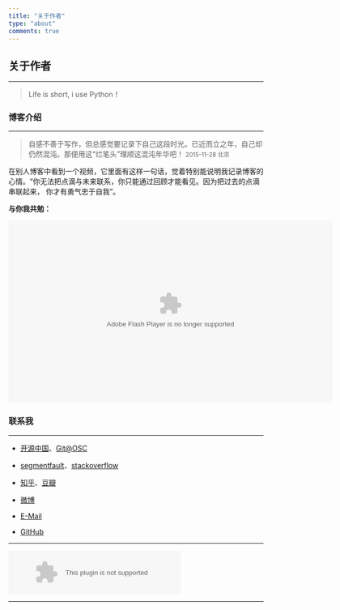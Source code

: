 ```yaml
---
title: "关于作者"
type: "about"
comments: true
---
```



## 关于作者 
---

>Life is short, i use Python！


<script src='//w.segmentfault.com/card/1030000004045770.js?w=500&3rd=1&bg=0&bd=DDDDDD&cl=333333&btn=009a61&noBtn=0'></script>


### 博客介绍
---

> 自感不善于写作，但总感觉要记录下自己这段时光。已近而立之年，自己却仍然混沌。那便用这“烂笔头”理顺这混沌年华吧！
<small>2015-11-28 北京</small>

在别人博客中看到一个视频，它里面有这样一句话，觉着特别能说明我记录博客的心情。“你无法把点滴与未来联系，你只能通过回顾才能看见。因为把过去的点滴串联起来，
你才有勇气忠于自我”。

**与你我共勉：**


<object width="640" height="360"><param name="movie" value="http://swf.ws.126.net/openplayer/v02/-0-2_MB3VSRR8I_MB3VVNVF9-vimg1_ws_126_net//image/snapshot_movie/2015/10/H/M/MB3VVOQHM-1429002752199.swf"></param><param name="allowScriptAccess" value="always"></param><param name="wmode" value="transparent"></param><embed src="http://swf.ws.126.net/openplayer/v02/-0-2_MB3VSRR8I_MB3VVNVF9-vimg1_ws_126_net//image/snapshot_movie/2015/10/H/M/MB3VVOQHM-1429002752199.swf" type="application/x-shockwave-flash" width="640" height="360" allowFullScreen="true" wmode="transparent" allowScriptAccess="always"></embed></object>

### 联系我
---
* [开源中国](http://my.oschina.net/u/877170/blog)、[Git@OSC](http://git.oschina.net/whlz)

* [segmentfault](http://segmentfault.com/u/pyli)、[stackoverflow]()

* [知乎](http://www.zhihu.com/people/pylixm)、[豆瓣](http://www.douban.com/people/138307883/)

* [微博](http://weibo.com/2258086637)

* [E-Mail](mailto:pyli.xm@gmail.com)

* [GitHub](https://github.com/pylixm)




---
<!--音乐框-->
<embed src="http://music.163.com/style/swf/widget.swf?sid=347230&type=2&auto=1&width=320&height=66" width="340" height="86"  allowNetworking="all"/>


---

